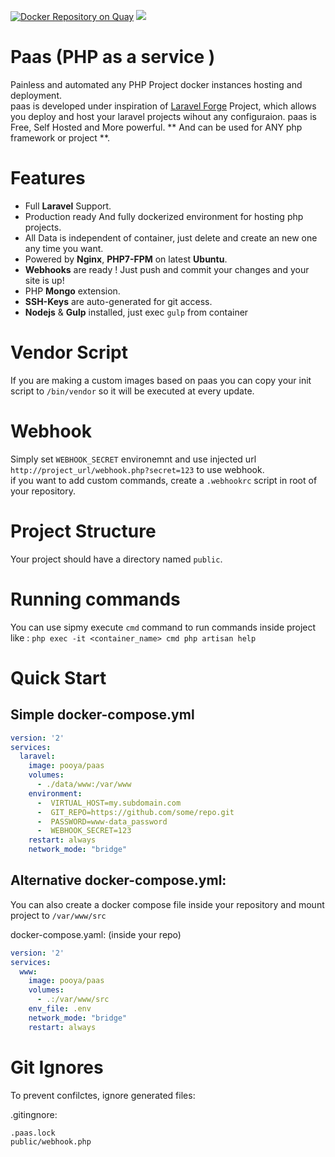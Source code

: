 [![Docker Repository on Quay](https://quay.io/repository/pooya/paas/status "Docker Repository on Quay")](https://quay.io/repository/pooya/paas)
[![](https://badge.imagelayers.io/pooya/paas:latest.svg)](https://imagelayers.io/?images=pooya/paas:latest 'Get your own badge on imagelayers.io')


# Paas (PHP as a service )
Painless and automated any PHP Project docker instances hosting and deployment.   
paas is developed under inspiration of [Laravel Forge](https://forge.laravel.com) Project, which allows you deploy and host your laravel projects wihout any configuraion. paas is Free, Self Hosted and More powerful. ** And can be used for ANY php framework or project **.
  
# Features
- Full **Laravel** Support.
- Production ready And fully dockerized environment for hosting php projects.
- All Data is independent of container, just delete and create an new one any time you want.
- Powered by **Nginx**, **PHP7-FPM** on latest **Ubuntu**.
- **Webhooks** are ready ! Just push and commit your changes and your site is up!
- PHP **Mongo** extension.
- **SSH-Keys** are auto-generated for git access.
- **Nodejs** & **Gulp** installed, just exec `gulp` from container

# Vendor Script

If you are making a custom images based on paas you can copy your init script to `/bin/vendor` so it will be executed at every update.

# Webhook

Simply set `WEBHOOK_SECRET` environemnt and use injected url `http://project_url/webhook.php?secret=123` to use webhook.   
if you want to add custom commands, create a `.webhookrc` script in root of your repository.  

# Project Structure

Your project should have a directory named ```public```.

# Running commands

You can use sipmy execute ```cmd``` command to run commands inside project like :
``` php exec -it <container_name> cmd php artisan help ```

# Quick Start

## Simple docker-compose.yml

```yaml
version: '2'
services:
  laravel:
    image: pooya/paas
    volumes:
      - ./data/www:/var/www
    environment:
      -  VIRTUAL_HOST=my.subdomain.com
      -  GIT_REPO=https://github.com/some/repo.git
      -  PASSWORD=www-data_password
      -  WEBHOOK_SECRET=123
    restart: always
    network_mode: "bridge"
```

## Alternative docker-compose.yml:  
You can also create a docker compose file inside your repository and mount project to `/var/www/src`
   
docker-compose.yaml: (inside your repo)
```yaml
version: '2'
services:
  www:
    image: pooya/paas
    volumes:
      - .:/var/www/src
    env_file: .env
    network_mode: "bridge"
    restart: always
```
   
# Git Ignores
To prevent confilctes, ignore generated files:
  
.gitingnore:
```
.paas.lock
public/webhook.php
```
